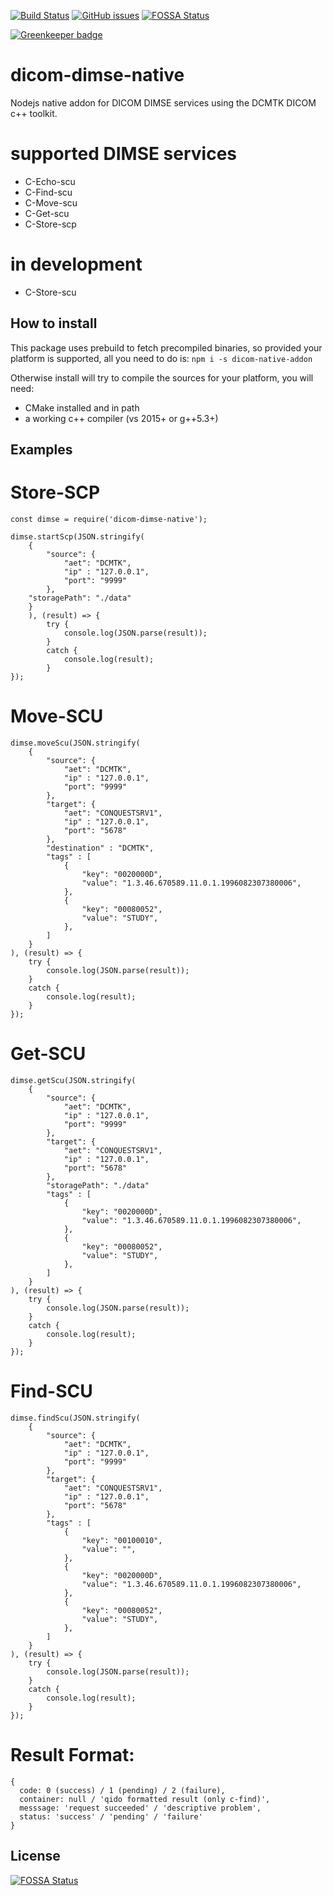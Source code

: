 [![Build Status](https://travis-ci.com/knopkem/dicom-dimse-native.svg?branch=master)](https://travis-ci.com/knopkem/dicom-dimse-native)
[![GitHub issues](https://img.shields.io/github/issues/knopkem/dicom-dimse-native)](https://github.com/knopkem/dicom-dimse-native/issues) [![FOSSA Status](https://app.fossa.io/api/projects/git%2Bgithub.com%2Fknopkem%2Fdicom-dimse-native.svg?type=shield)](https://app.fossa.io/projects/git%2Bgithub.com%2Fknopkem%2Fdicom-dimse-native?ref=badge_shield)

[![Greenkeeper badge](https://badges.greenkeeper.io/knopkem/dicom-dimse-native.svg)](https://greenkeeper.io/)

# dicom-dimse-native
Nodejs native addon for DICOM DIMSE services using the DCMTK DICOM c++ toolkit.

# supported DIMSE services
* C-Echo-scu 
* C-Find-scu
* C-Move-scu
* C-Get-scu
* C-Store-scp

# in development
* C-Store-scu

## How to install
This package uses prebuild to fetch precompiled binaries, so provided your platform is supported, all you need to do is:
```npm i -s dicom-native-addon```

Otherwise install will try to compile the sources for your platform, you will need:
* CMake installed and in path
* a working c++ compiler (vs 2015+ or g++5.3+)

## Examples

# Store-SCP
```
const dimse = require('dicom-dimse-native');

dimse.startScp(JSON.stringify(
    {
        "source": {
            "aet": "DCMTK",
            "ip" : "127.0.0.1",
            "port": "9999"
        },
	"storagePath": "./data"
    }
    ), (result) => {
        try {
            console.log(JSON.parse(result));
        }
        catch {
            console.log(result);
        }
});
```

# Move-SCU
```
dimse.moveScu(JSON.stringify(
    {
        "source": {
            "aet": "DCMTK",
            "ip" : "127.0.0.1",
            "port": "9999"
        },
        "target": {
            "aet": "CONQUESTSRV1",
            "ip" : "127.0.0.1",
            "port": "5678"
        },
        "destination" : "DCMTK",
        "tags" : [
            {
                "key": "0020000D", 
                "value": "1.3.46.670589.11.0.1.1996082307380006",
            },
            {
                "key": "00080052", 
                "value": "STUDY",
            },
        ]
    }
), (result) => {
    try {
        console.log(JSON.parse(result));
    }
    catch {
        console.log(result);
    }
});
```

# Get-SCU
```
dimse.getScu(JSON.stringify(
    {
        "source": {
            "aet": "DCMTK",
            "ip" : "127.0.0.1",
            "port": "9999"
        },
        "target": {
            "aet": "CONQUESTSRV1",
            "ip" : "127.0.0.1",
            "port": "5678"
        },
        "storagePath": "./data"
        "tags" : [
            {
                "key": "0020000D", 
                "value": "1.3.46.670589.11.0.1.1996082307380006",
            },
            {
                "key": "00080052", 
                "value": "STUDY",
            },
        ]
    }
), (result) => {
    try {
        console.log(JSON.parse(result));
    }
    catch {
        console.log(result);
    }
});
```

# Find-SCU
```
dimse.findScu(JSON.stringify(
    {
        "source": {
            "aet": "DCMTK",
            "ip" : "127.0.0.1",
            "port": "9999"
        },
        "target": {
            "aet": "CONQUESTSRV1",
            "ip" : "127.0.0.1",
            "port": "5678"
        },
        "tags" : [
            {
                "key": "00100010", 
                "value": "",
            },
            {
                "key": "0020000D", 
                "value": "1.3.46.670589.11.0.1.1996082307380006",
            },
            {
                "key": "00080052", 
                "value": "STUDY",
            },
        ]
    }
), (result) => {
    try {
        console.log(JSON.parse(result));
    }
    catch {
        console.log(result);
    }
});
```

# Result Format:
```
{
  code: 0 (success) / 1 (pending) / 2 (failure),
  container: null / 'qido formatted result (only c-find)',
  messsage: 'request succeeded' / 'descriptive problem',
  status: 'success' / 'pending' / 'failure'
}
```


## License
[![FOSSA Status](https://app.fossa.io/api/projects/git%2Bgithub.com%2Fknopkem%2Fdicom-dimse-native.svg?type=large)](https://app.fossa.io/projects/git%2Bgithub.com%2Fknopkem%2Fdicom-dimse-native?ref=badge_large)
